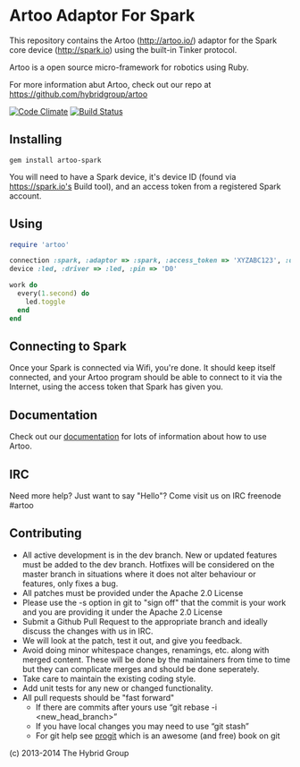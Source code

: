 # Artoo Adaptor For Spark

This repository contains the Artoo (http://artoo.io/) adaptor for the Spark core device (http://spark.io) using the built-in Tinker protocol.

Artoo is a open source micro-framework for robotics using Ruby.

For more information abut Artoo, check out our repo at https://github.com/hybridgroup/artoo

[![Code Climate](https://codeclimate.com/github/hybridgroup/artoo-spark.png)](https://codeclimate.com/github/hybridgroup/artoo-spark) [![Build Status](https://travis-ci.org/hybridgroup/artoo-spark.png?branch=master)](https://travis-ci.org/hybridgroup/artoo-spark)

## Installing

```
gem install artoo-spark
```

You will need to have a Spark device, it's device ID (found via https://spark.io's Build tool), and an access token from a registered Spark account. 

## Using

```ruby
require 'artoo'

connection :spark, :adaptor => :spark, :access_token => 'XYZABC123', :device_id => '123ABC456'
device :led, :driver => :led, :pin => 'D0'

work do
  every(1.second) do
    led.toggle
  end
end
```

## Connecting to Spark

Once your Spark is connected via Wifi, you're done. It should keep itself connected, and your Artoo program should be able to connect to it via the Internet, using the access token that Spark has given you.

## Documentation

Check out our [documentation](http://artoo.io/documentation/) for lots of information about how to use Artoo.

## IRC

Need more help? Just want to say "Hello"? Come visit us on IRC freenode #artoo

## Contributing

* All active development is in the dev branch. New or updated features must be added to the dev branch. Hotfixes will be considered on the master branch in situations where it does not alter behaviour or features, only fixes a bug.
* All patches must be provided under the Apache 2.0 License
* Please use the -s option in git to "sign off" that the commit is your work and you are providing it under the Apache 2.0 License
* Submit a Github Pull Request to the appropriate branch and ideally discuss the changes with us in IRC.
* We will look at the patch, test it out, and give you feedback.
* Avoid doing minor whitespace changes, renamings, etc. along with merged content. These will be done by the maintainers from time to time but they can complicate merges and should be done seperately.
* Take care to maintain the existing coding style.
* Add unit tests for any new or changed functionality.
* All pull requests should be "fast forward"
  * If there are commits after yours use “git rebase -i <new_head_branch>”
  * If you have local changes you may need to use “git stash”
  * For git help see [progit](http://git-scm.com/book) which is an awesome (and free) book on git


(c) 2013-2014 The Hybrid Group
